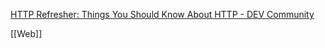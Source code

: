 [HTTP Refresher: Things You Should Know About HTTP - DEV Community](https://dev.to/anishkumar/http-refresher-things-you-should-know-about-http-2bhi)

[[Web]]
